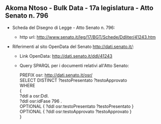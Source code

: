 ## Akoma Ntoso - Bulk Data - 17a legislatura - Atto Senato n. 796 ##

* Scheda del Disegno di Legge - Atto Senato n. 796:
	* http url: http://www.senato.it/leg/17/BGT/Schede/Ddliter/41243.htm

* Riferimenti al sito OpenData del Senato http://dati.senato.it/:
	* Link OpenData: http://dati.senato.it/ddl/41243
	* Query SPARQL per i documenti relativi all'Atto Senato:

        PREFIX osr: <http://dati.senato.it/osr/>  
		SELECT DISTINCT ?testoPresentato ?testoApprovato  
		WHERE  
		{  
		    ?ddl a osr:Ddl.  
		    ?ddl osr:idFase 796 .  
		    OPTIONAL { ?ddl osr:testoPresentato ?testoPresentato }  
		    OPTIONAL { ?ddl osr:testoApprovato ?testoApprovato }  
		}
		